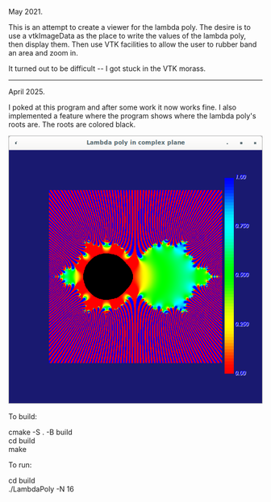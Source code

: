 May 2021.

This is an attempt to create a viewer for the lambda poly.  The
desire is to use a vtkImageData as the place to write the
values of the lambda poly, then display them.  Then use VTK
facilities to allow the user to rubber band an area and zoom in.

It turned out to be difficult -- I got stuck in the VTK morass.

--------------------------------------------------------------

April 2025.

I poked at this program and after some work it now
works fine.  I also implemented a feature where the program shows
where the lambda poly's roots are.  The roots are colored black.  

![Lambda poly for N=8](LambdaPolyN8.png "Lambda poly for N=8")

To build:  

cmake -S . -B build  
cd build  
make  

To run:  

cd build  
./LambdaPoly -N 16



